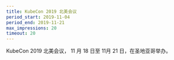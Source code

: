 ```yaml
---
title: KubeCon 2019 北美会议
period_start: 2019-11-04
period_end: 2019-11-21
max_impressions: 20
timeout: 20
---
```


KubeCon 2019 北美会议， 11 月 18 日至 11月 21 日，在圣地亚哥举办。